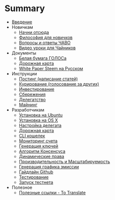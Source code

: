 # Summary

* [Введение](README.md)
* Новичкам
  * [Начни отсюда](chto-nuzhno-znat-v-pervuyu-ochered.md)
  * [Философия для новичков](1-introduction/ya_zdes_vpervie.md)
  * [Вопросы и ответы ЧАВО](1-introduction/faq.md)
  * [Видео уроки для Чайников](1-introduction/kak_polzovatsya_platformoi_golos.md)
* Документы
  * [Белая бумага ГОЛОСа](1-introduction/golos_whitepaper.md)
  * [Дорожная карта](5-development/roadmap.md)
  * [White Paper Steem на Русском](1-introduction/steem_whitepaper.md)
* Инструкции
  * [Постинг \(написание статей\)](2-rewards/posting_rewards.md)
  * [Курирование \(голосование за других\)](2-rewards/curation_rewards.md)
  * [Инвестирование](2-rewards/commitment_rewards.md)
  * [Сбережения](2-rewards/savings_rewards.md)
  * [Делегатство](delegatstvo.md)
  * [Майнинг](2-rewards/mining_rewards.md)
* Разработчикам
  * [Установка на Ubuntu](3-guides/ubuntu_guide.md)
  * [Установка на OS X](3-guides/osx_guide.md)
  * [Настройка делегата](nastroika-delegata.md)
  * [Дорожная карта](5-development/roadmap.md)
  * [CLI кошелек](3-guides/cli_wallet.md)
  * [Мониторинг счета](3-guides/monitor_deposit.md)
  * [Генерация ключей](3-guides/generate_keys.md)
  * [Алгоритм Консенсуса](4-documentation/consensus_algorithm.md)
  * [Динамические права](4-documentation/dynamic_account_permissons.md)
  * [Производительность и Масштабируемость](4-documentation/performance_and_scalability.md)
  * [Генерация графика эмиссии](3-guides/emission_chart.md)
  * [Гайдлайн Github](5-development/guideline.md)
  * [Тестирование](5-development/testing.md)
  * [Запуск тестнета](3-guides/start_testnet.md)
* Полезное
  * [Полезные ссылки - To Translate](1-introduction/useful_links.md)




